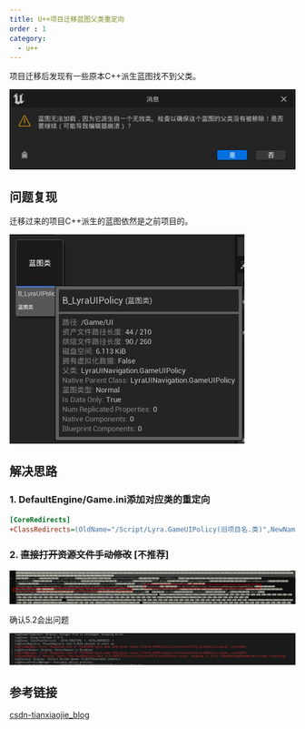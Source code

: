```yaml
---
title: U++项目迁移蓝图父类重定向
order : 1
category:
  - u++
---
```


<ChatMessage avatar="../../assets/emoji/hh.png" :avatarWidth="40">
项目迁移后发现有一些原本C++派生蓝图找不到父类。
</ChatMessage>

![](..%2Fassets%2Ferrortip.png)

## 问题复现

<ChatMessage avatar="../../assets/emoji/kclr.png" :avatarWidth="40">
迁移过来的项目C++派生的蓝图依然是之前项目的。
</ChatMessage>

![](..%2Fassets%2Fretarget.jpg)

## 解决思路

### 1. DefaultEngine/Game.ini添加对应类的重定向

``` ini
[CoreRedirects]
+ClassRedirects=(OldName="/Script/Lyra.GameUIPolicy(旧项目名.类)",NewName="/Script/NEW.GameUIPolicy(新项目名.类)")
```

### 2. ~~直接打开资源文件手动修改~~ [不推荐]

![](..%2Fassets%2FnativeParent.jpg)

<ChatMessage avatar="../../assets/emoji/dsyj.png" :avatarWidth="40" alignLeft>
确认5.2会出问题
</ChatMessage>

![](..%2Fassets%2Ftargeterror.jpg)

## 参考链接

[csdn-tianxiaojie_blog](https://blog.csdn.net/tianxiaojie_blog/article/details/129405380)